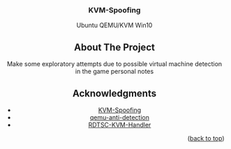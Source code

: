 <br />
<div align="center">

  <h3 align="center">KVM-Spoofing</h3>

  <p align="center">
    Ubuntu QEMU/KVM Win10
    <br />



## About The Project

Make some exploratory attempts due to possible virtual machine detection in the game
personal notes


## Acknowledgments

* [KVM-Spoofing](https://github.com/A1exxander/KVM-Spoofing)
* [qemu-anti-detection](https://github.com/zhaodice/qemu-anti-detection)
* [RDTSC-KVM-Handler](https://github.com/WCharacter/RDTSC-KVM-Handler)

<p align="right">(<a href="#readme-top">back to top</a>)</p>
